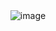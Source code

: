 <div align="center">  
  <img alt="image" src="https://user-images.githubusercontent.com/87907656/174868343-f9ac7940-c49f-47fb-8f9d-a48ece0fc907.png">
  
  
  # 
  
  
</div>
